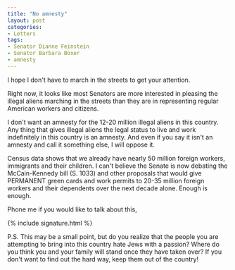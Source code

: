 ```yaml
---
title: "No amnesty"
layout: post
categories:
- Letters
tags:
- Senator Dianne Feinstein
- Senator Barbara Boxer
- amnesty
---
```


I hope I don't have to march in the streets to get your attention.

Right now, it looks like most Senators are more interested in pleasing the illegal aliens marching in the streets than they are in representing regular American workers and citizens. 

I don't want an amnesty for the 12-20 million illegal aliens in this country. Any thing that gives illegal aliens the legal status to live and work indefinitely in this country is an amnesty. And even if you say it isn't an amnesty and call it something else, I will oppose it. 

Census data shows that we already have nearly 50 million foreign workers, immigrants and their children. I can't believe the Senate is now debating the McCain-Kennedy bill (S. 1033) and other proposals that would give PERMANENT green cards and work permits to 20-35 million foreign workers and their dependents over the next decade alone. Enough is enough. 

Phone me if you would like to talk about this,

{% include signature.html %}

P.S. This may be a small point, but do you realize that the people you are attempting to bring into this country hate Jews with a passion? Where do you think you and your family will stand once they have taken over? If you don't want to find out the hard way, keep them out of the country!
